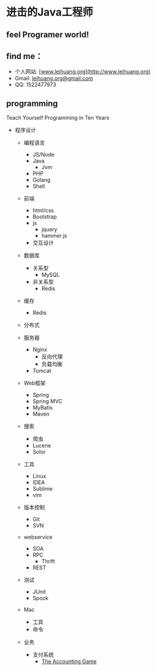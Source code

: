 # 进击的Java工程师

feel Programer world!
----------------
## find me：
- 个人网站: [www.leihuang.org](http://www.leihuang.org)
- Gmail: leihuang.org@gmail.com
- QQ: 1522477973


## programming
Teach Yourself Programming in Ten Years

- 程序设计
  - 编程语言
    - JS/Node
    - Java
        - Jvm
    - PHP
    - Golang
    - Shell

  - 前端
    - html/css
    - Bootstrap
    - js
      - jquery
      - hammer.js
    - 交互设计

  - 数据库
    - 关系型
      - MySQL
    - 非关系型
      - Redis

  - 缓存
    - Redis

  - 分布式

  - 服务器
    - Nginx
      - 反向代理
      - 负载均衡
    - Tomcat

  - Web框架
    - Spring
    - Spring MVC
    - MyBatis
    - Maven

  - 搜索
    - 爬虫
    - Lucene
    - Solor

  - 工具
    - Linux
    - IDEA
    - Sublime
    - vim

  - 版本控制
    - Git
    - SVN

  - webservice
    - SOA
    - RPC
      - Thrift
    - REST

  - 测试
    - JUnit
    - Spock

  - Mac
    - 工具
    - 命令

  - 业务
    - 支付系统
      - [The Accounting Game]()